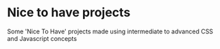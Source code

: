 # Nice to have projects

Some 'Nice To Have' projects made using intermediate to advanced CSS and Javascript concepts
